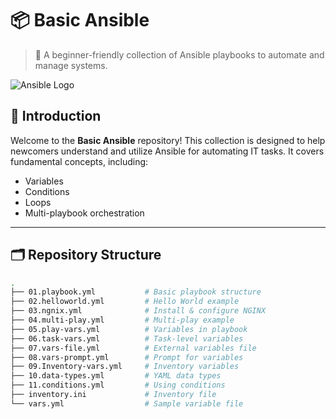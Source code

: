 # 📦 Basic Ansible

> 🚀 A beginner-friendly collection of Ansible playbooks to automate and manage systems.

![Ansible Logo](https://upload.wikimedia.org/wikipedia/commons/1/1a/Ansible_logo.svg)

## 📖 Introduction

Welcome to the **Basic Ansible** repository! This collection is designed to help newcomers understand and utilize Ansible for automating IT tasks. It covers fundamental concepts, including:

- Variables
- Conditions
- Loops
- Multi-playbook orchestration

---

## 🗂️ Repository Structure

```bash
.
├── 01.playbook.yml           # Basic playbook structure
├── 02.helloworld.yml         # Hello World example
├── 03.ngnix.yml              # Install & configure NGINX
├── 04.multi-play.yml         # Multi-play example
├── 05.play-vars.yml          # Variables in playbook
├── 06.task-vars.yml          # Task-level variables
├── 07.vars-file.yml          # External variables file
├── 08.vars-prompt.yml        # Prompt for variables
├── 09.Inventory-vars.yml     # Inventory variables
├── 10.data-types.yml         # YAML data types
├── 11.conditions.yml         # Using conditions
├── inventory.ini             # Inventory file
└── vars.yml                  # Sample variable file
